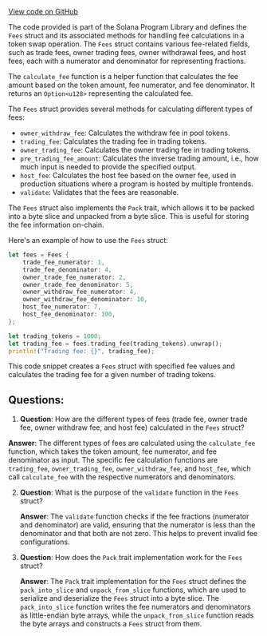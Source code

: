 [View code on GitHub](https://github.com/solana-labs/solana-program-library/token-swap/program/src/curve/fees.rs)

The code provided is part of the Solana Program Library and defines the `Fees` struct and its associated methods for handling fee calculations in a token swap operation. The `Fees` struct contains various fee-related fields, such as trade fees, owner trading fees, owner withdrawal fees, and host fees, each with a numerator and denominator for representing fractions.

The `calculate_fee` function is a helper function that calculates the fee amount based on the token amount, fee numerator, and fee denominator. It returns an `Option<u128>` representing the calculated fee.

The `Fees` struct provides several methods for calculating different types of fees:

- `owner_withdraw_fee`: Calculates the withdraw fee in pool tokens.
- `trading_fee`: Calculates the trading fee in trading tokens.
- `owner_trading_fee`: Calculates the owner trading fee in trading tokens.
- `pre_trading_fee_amount`: Calculates the inverse trading amount, i.e., how much input is needed to provide the specified output.
- `host_fee`: Calculates the host fee based on the owner fee, used in production situations where a program is hosted by multiple frontends.
- `validate`: Validates that the fees are reasonable.

The `Fees` struct also implements the `Pack` trait, which allows it to be packed into a byte slice and unpacked from a byte slice. This is useful for storing the fee information on-chain.

Here's an example of how to use the `Fees` struct:

```rust
let fees = Fees {
    trade_fee_numerator: 1,
    trade_fee_denominator: 4,
    owner_trade_fee_numerator: 2,
    owner_trade_fee_denominator: 5,
    owner_withdraw_fee_numerator: 4,
    owner_withdraw_fee_denominator: 10,
    host_fee_numerator: 7,
    host_fee_denominator: 100,
};

let trading_tokens = 1000;
let trading_fee = fees.trading_fee(trading_tokens).unwrap();
println!("Trading fee: {}", trading_fee);
```

This code snippet creates a `Fees` struct with specified fee values and calculates the trading fee for a given number of trading tokens.
## Questions: 
 1. **Question**: How are the different types of fees (trade fee, owner trade fee, owner withdraw fee, and host fee) calculated in the `Fees` struct?

   **Answer**: The different types of fees are calculated using the `calculate_fee` function, which takes the token amount, fee numerator, and fee denominator as input. The specific fee calculation functions are `trading_fee`, `owner_trading_fee`, `owner_withdraw_fee`, and `host_fee`, which call `calculate_fee` with the respective numerators and denominators.

2. **Question**: What is the purpose of the `validate` function in the `Fees` struct?

   **Answer**: The `validate` function checks if the fee fractions (numerator and denominator) are valid, ensuring that the numerator is less than the denominator and that both are not zero. This helps to prevent invalid fee configurations.

3. **Question**: How does the `Pack` trait implementation work for the `Fees` struct?

   **Answer**: The `Pack` trait implementation for the `Fees` struct defines the `pack_into_slice` and `unpack_from_slice` functions, which are used to serialize and deserialize the `Fees` struct into a byte slice. The `pack_into_slice` function writes the fee numerators and denominators as little-endian byte arrays, while the `unpack_from_slice` function reads the byte arrays and constructs a `Fees` struct from them.